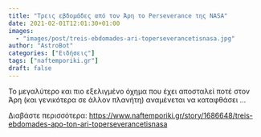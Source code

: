 ```yaml
---
title: "Τρεις εβδομάδες από τον Άρη το Perseverance της NASA"
date: 2021-02-01T12:01:30+01:00
images:
  - "images/post/treis-ebdomades-ari-toperseverancetisnasa.jpg"
author: "AstroBot"
categories: ["Ειδήσεις"]
tags: ["naftemporiki.gr"]
draft: false
---
```


Το μεγαλύτερο και πιο εξελιγμένο όχημα που έχει αποσταλεί ποτέ στον Άρη (και γενικότερα σε άλλον πλανήτη) αναμένεται να καταφθάσει ...

Διαβάστε περισσότερα: https://www.naftemporiki.gr/story/1686648/treis-ebdomades-apo-ton-ari-toperseverancetisnasa
